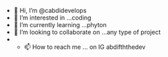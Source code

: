 - 👋 Hi, I’m @cabdidevelops
- 👀 I’m interested in ...coding
- 🌱 I’m currently learning ...phyton
- 💞️ I’m looking to collaborate on ...any type of project
- - 📫 How to reach me ... on IG abdifththedev

<!---
cabdidevelops/cabdidevelops is a ✨ special ✨ repository because its `README.md` (this file) appears on your GitHub profile.
You can click the Preview link to take a look at your changes.
--->
